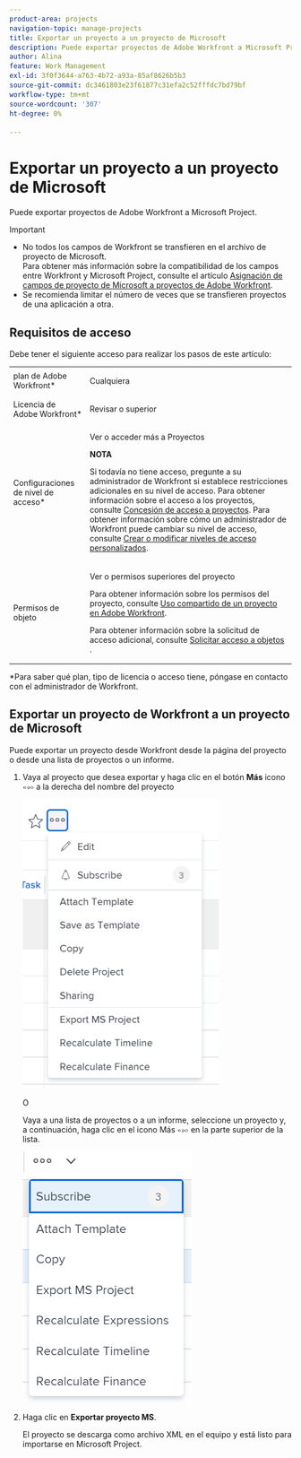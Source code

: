 ```yaml
---
product-area: projects
navigation-topic: manage-projects
title: Exportar un proyecto a un proyecto de Microsoft
description: Puede exportar proyectos de Adobe Workfront a Microsoft Project.
author: Alina
feature: Work Management
exl-id: 3f0f3644-a763-4b72-a93a-85af8626b5b3
source-git-commit: dc3461803e23f61877c31efa2c52fffdc7bd79bf
workflow-type: tm+mt
source-wordcount: '307'
ht-degree: 0%

---
```


# Exportar un proyecto a un proyecto de Microsoft

Puede exportar proyectos de Adobe Workfront a Microsoft Project. 

>[!IMPORTANT]
>
>* No todos los campos de Workfront se transfieren en el archivo de proyecto de Microsoft.\
   >  Para obtener más información sobre la compatibilidad de los campos entre Workfront y Microsoft Project, consulte el artículo [Asignación de campos de proyecto de Microsoft a proyectos de Adobe Workfront](../../../manage-work/projects/manage-projects/map-ms-project-fields-to-workfront.md).
>* Se recomienda limitar el número de veces que se transfieren proyectos de una aplicación a otra. 
>


## Requisitos de acceso

<!--drafted for P&P:

<table style="table-layout:auto"> 
 <col> 
 <col> 
 <tbody> 
  <tr> 
   <td role="rowheader">Adobe Workfront plan*</td> 
   <td> <p>Any</p> </td> 
  </tr> 
  <tr> 
   <td role="rowheader">Adobe Workfront license*</td> 
   <td>  <p>Current license: Light or higher</p>
   Or
   <p>Legacy license: Review or higher</p> </td> 
  </tr> 
  <tr> 
   <td role="rowheader">Access level configurations*</td> 
   <td> <p>View or higher access to Projects</p> <p><b>NOTE</b> 
   
   If you still don't have access, ask your Workfront administrator if they set additional restrictions in your access level. For information about access to projects, see <a href="../../../administration-and-setup/add-users/configure-and-grant-access/grant-access-projects.md" class="MCXref xref">Grant access to projects</a>. For information on how a Workfront administrator can change your access level, see <a href="../../../administration-and-setup/add-users/configure-and-grant-access/create-modify-access-levels.md" class="MCXref xref">Create or modify custom access levels</a>. </p> </td> 
  </tr> 
  <tr> 
   <td role="rowheader">Object permissions</td> 
   <td> <p> View or higher permissions to the project</p> <p>For information about project permissions, see <a href="../../../workfront-basics/grant-and-request-access-to-objects/share-a-project.md" class="MCXref xref">Share a project in Adobe Workfront</a>.</p> <p>For information on requesting additional access, see <a href="../../../workfront-basics/grant-and-request-access-to-objects/request-access.md" class="MCXref xref">Request access to objects </a>.</p> </td> 
  </tr> 
 </tbody> 
</table>
-->
Debe tener el siguiente acceso para realizar los pasos de este artículo:

<table style="table-layout:auto"> 
 <col> 
 <col> 
 <tbody> 
  <tr> 
   <td role="rowheader">plan de Adobe Workfront*</td> 
   <td> <p>Cualquiera</p> </td> 
  </tr> 
  <tr> 
   <td role="rowheader">Licencia de Adobe Workfront*</td> 
   <td> <p>Revisar o superior</p> </td> 
  </tr> 
  <tr> 
   <td role="rowheader">Configuraciones de nivel de acceso*</td> 
   <td> <p>Ver o acceder más a Proyectos</p> <p><b>NOTA</b>

Si todavía no tiene acceso, pregunte a su administrador de Workfront si establece restricciones adicionales en su nivel de acceso. Para obtener información sobre el acceso a los proyectos, consulte <a href="../../../administration-and-setup/add-users/configure-and-grant-access/grant-access-projects.md" class="MCXref xref">Concesión de acceso a proyectos</a>. Para obtener información sobre cómo un administrador de Workfront puede cambiar su nivel de acceso, consulte <a href="../../../administration-and-setup/add-users/configure-and-grant-access/create-modify-access-levels.md" class="MCXref xref">Crear o modificar niveles de acceso personalizados</a>. </p> </td>
</tr> 
  <tr> 
   <td role="rowheader">Permisos de objeto</td> 
   <td> <p> Ver o permisos superiores del proyecto</p> <p>Para obtener información sobre los permisos del proyecto, consulte <a href="../../../workfront-basics/grant-and-request-access-to-objects/share-a-project.md" class="MCXref xref">Uso compartido de un proyecto en Adobe Workfront</a>.</p> <p>Para obtener información sobre la solicitud de acceso adicional, consulte <a href="../../../workfront-basics/grant-and-request-access-to-objects/request-access.md" class="MCXref xref">Solicitar acceso a objetos </a>.</p> </td> 
  </tr> 
 </tbody> 
</table>

&#42;Para saber qué plan, tipo de licencia o acceso tiene, póngase en contacto con el administrador de Workfront.

## Exportar un proyecto de Workfront a un proyecto de Microsoft

Puede exportar un proyecto desde Workfront desde la página del proyecto o desde una lista de proyectos o un informe.

1. Vaya al proyecto que desea exportar y haga clic en el botón **Más** icono ![](assets/qs-more-menu.png) a la derecha del nombre del proyecto

   ![](assets/project-level-more-drop-down-expanded-nwe-350x516.png)

   O

   Vaya a una lista de proyectos o a un informe, seleccione un proyecto y, a continuación, haga clic en el icono Más ![](assets/qs-more-menu.png) en la parte superior de la lista.

   ![](assets/more-menu-expanded-in-a-list-one-project-selected-nwe.png)

1. Haga clic en **Exportar proyecto MS**.

   El proyecto se descarga como archivo XML en el equipo y está listo para importarse en Microsoft Project. 
